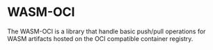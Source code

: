 # WASM-OCI

The WASM-OCI is a library that handle basic push/pull operations for WASM artifacts hosted on the OCI compatible container registry.

